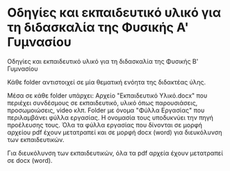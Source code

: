 # Οδηγίες και εκπαιδευτικό υλικό για τη διδασκαλία της Φυσικής Α' Γυμνασίου

Οδηγίες και εκπαιδευτικό υλικό για τη διδασκαλία της Φυσικής B' Γυμνασίου

Κάθε folder αντιστοιχεί σε μία θεματική ενόητα της διδακτέας ύλης.

Μέσα σε κάθε folder υπάρχει:
Αρχείο "Εκπαιδευτικό Υλικό.docx" που περιέχει συνδέσμους σε εκπαιδευτικό, υλικό όπως παρουσιάσεις, προσωμοιώσεις, video κλπ.
Folder με όνομα "Φύλλα Εργασίας" που περιλαμβάνει φύλλα εργασίας. Η ονομασία τους υποδυκνύει την πηγή προέλευσης τους. Όλα τα φύλλα εργασίας που δίνονται σε μορφή αρχείου pdf έχουν μετατραπεί και σε μορφή docx (word) για διευκόλυνση των εκπαιδευτικών.

Για διευκόλυνση των εκπαιδευτικών, όλα τα pdf αρχεία έχουν μετατραπεί σε docx (word).

